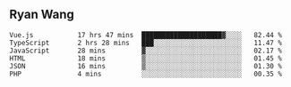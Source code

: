 ## Ryan Wang

<!--START_SECTION:waka-->

```text
Vue.js           17 hrs 47 mins  ████████████████████▓░░░░   82.44 %
TypeScript       2 hrs 28 mins   ███░░░░░░░░░░░░░░░░░░░░░░   11.47 %
JavaScript       28 mins         ▓░░░░░░░░░░░░░░░░░░░░░░░░   02.17 %
HTML             18 mins         ▒░░░░░░░░░░░░░░░░░░░░░░░░   01.45 %
JSON             16 mins         ▒░░░░░░░░░░░░░░░░░░░░░░░░   01.30 %
PHP              4 mins          ░░░░░░░░░░░░░░░░░░░░░░░░░   00.35 %
```

<!--END_SECTION:waka-->
